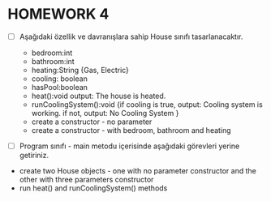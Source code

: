 # HOMEWORK 4

- [ ] Aşağıdaki özellik ve davranışlara sahip House sınıfı tasarlanacaktır.
  - bedroom:int
  - bathroom:int
  - heating:String {Gas, Electric}
  - cooling: boolean
  - hasPool:boolean
  - heat():void output: The house is heated.
  - runCoolingSystem():void {if cooling is true, output: Cooling system is working. if not, output: No Cooling System }
  - create a constructor  - no parameter
  - create a constructor - with bedroom, bathroom and heating

- [ ] Program sınıfı - main metodu içerisinde aşağıdaki görevleri yerine getiriniz.
- create two House objects - one with no parameter constructor and the other with three parameters constructor
- run heat() and runCoolingSystem() methods